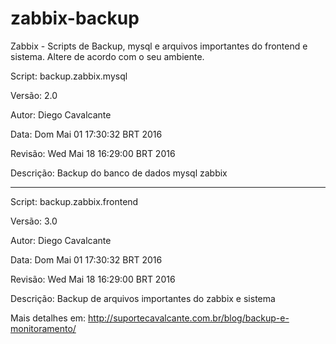 # zabbix-backup
Zabbix - Scripts de Backup, mysql e arquivos importantes do frontend e sistema.
Altere de acordo com o seu ambiente.

Script: backup.zabbix.mysql

Versão: 2.0

Autor: Diego Cavalcante

Data: Dom Mai 01 17:30:32 BRT 2016

Revisão: Wed Mai 18 16:29:00 BRT 2016

Descrição: Backup do banco de dados mysql zabbix

______________________________________________________________

Script: backup.zabbix.frontend

Versão: 3.0

Autor: Diego Cavalcante

Data: Dom Mai 01 17:30:32 BRT 2016

Revisão: Wed Mai 18 16:29:00 BRT 2016

Descrição: Backup de arquivos importantes do zabbix e sistema

Mais detalhes em: http://suportecavalcante.com.br/blog/backup-e-monitoramento/
